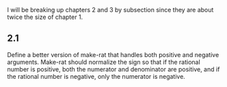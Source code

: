 I will be breaking up chapters 2 and 3 by subsection since they are about twice the size of chapter 1. 

## 2.1

Define a better version of make-rat that handles both positive and negative arguments. 
Make-rat should normalize the sign so that if the rational number is positive, both the numerator and denominator are positive, 
and if the rational number is negative, only the numerator is negative.
